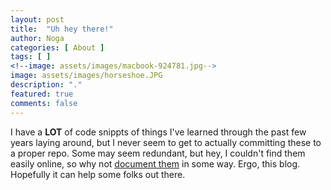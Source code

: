 ```yaml
---
layout: post
title:  "Uh hey there!"
author: Noga
categories: [ About ]
tags: [ ]
<!--image: assets/images/macbook-924781.jpg-->
image: assets/images/horseshoe.JPG
description: "."
featured: true
comments: false
---
```


I have a <b>LOT</b> of code snippts of things I've learned through the past few years laying around, but I never seem to get to actually committing these to a proper repo. Some may seem redundant, but hey, I couldn't find them easily online, so why not <a href="https://twitter.com/NogaRot/status/1488957048079454210" target="_blank">document them</a> in some way.
Ergo, this blog. Hopefully it can help some folks out there.
